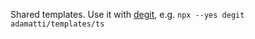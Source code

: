 Shared templates. Use it with [degit](https://www.npmjs.com/package/degit), e.g. `npx --yes degit adamatti/templates/ts`
